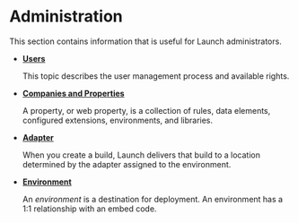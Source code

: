 # Administration

This section contains information that is useful for Launch administrators.

* [**Users**](user-permissions.md)

  This topic describes the user management process and available rights.

* [**Companies and Properties**](companies-and-properties.md)

  A property, or web property, is a collection of rules, data elements, configured extensions, environments, and libraries.

* [**Adapter**](../publishing/web/adapters.md)

  When you create a build, Launch delivers that build to a location determined by the adapter assigned to the environment.

* [**Environment**](../publishing/web/environments.md)

  An _environment_ is a destination for deployment. An environment has a 1:1 relationship with an embed code.

